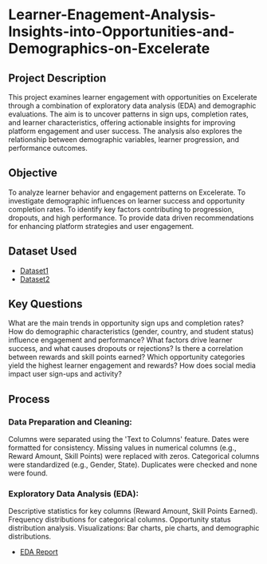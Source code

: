 # Learner-Enagement-Analysis-Insights-into-Opportunities-and-Demographics-on-Excelerate

## Project Description
This project examines learner engagement with opportunities on Excelerate through a combination of exploratory data analysis (EDA) and demographic evaluations. The aim is to uncover patterns in sign ups, completion rates, and learner characteristics, offering actionable insights for improving platform engagement and user success. The analysis also explores the relationship between demographic variables, learner progression, and performance outcomes.

## Objective
To analyze learner behavior and engagement patterns on Excelerate.
To investigate demographic influences on learner success and opportunity completion rates.
To identify key factors contributing to progression, dropouts, and high performance.
To provide data driven recommendations for enhancing platform strategies and user engagement.

## Dataset Used
- <a href="https://github.com/Paschal-lee/Learner-Engagement-Analysis-Insights-into-Opportunities-and-Demographics-on-Excelerate/blob/main/Excelerate_User_Data_V1_2024-09-08.xlsm">Dataset1</a>
- <a href="https://github.com/Paschal-lee/Learner-Engagement-Analysis-Insights-into-Opportunities-and-Demographics-on-Excelerate/blob/main/Excelerate_OpportunityData_SignupComplete_V2_2024-09-8.csv">Dataset2</a>

## Key Questions
What are the main trends in opportunity sign ups and completion rates?
How do demographic characteristics (gender, country, and student status) influence engagement and performance?
What factors drive learner success, and what causes dropouts or rejections?
Is there a correlation between rewards and skill points earned?
Which opportunity categories yield the highest learner engagement and rewards?
How does social media impact user sign-ups and activity?

## Process
### Data Preparation and Cleaning:
Columns were separated using the 'Text to Columns' feature.
Dates were formatted for consistency.
Missing values in numerical columns (e.g., Reward Amount, Skill Points) were replaced with zeros.
Categorical columns were standardized (e.g., Gender, State).
Duplicates were checked and none were found.

### Exploratory Data Analysis (EDA):
Descriptive statistics for key columns (Reward Amount, Skill Points Earned).
Frequency distributions for categorical columns.
Opportunity status distribution analysis.
Visualizations: Bar charts, pie charts, and demographic distributions.
- <a href="https://github.com/Paschal-lee/Learner-Engagement-Analysis-Insights-into-Opportunities-and-Demographics-on-Excelerate/blob/main/Excelerate_EDA%20_report.pdf">EDA Report</a>
